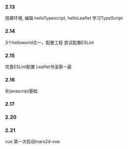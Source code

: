 ### 2.13
搭建环境, 编辑 helloTypescript, helloLeaflet
学习TypeScript

### 2.14
3个helloworld合一，配置工程
尝试配置ESLint

### 2.15
完善ESLint配置
Leaflet书滚第一遍

### 2.16
补javascript基础

### 2.17


### 2.20


### 2.21
vue 第一次启动mars2d-vue
